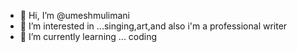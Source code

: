- 👋 Hi, I’m @umeshmulimani
- 👀 I’m interested in ...singing,art,and also i'm a professional writer
- 🌱 I’m currently learning ... coding


<!---
umeshmulimani/umeshmulimani is a ✨ special ✨ repository because its `README.md` (this file) appears on your GitHub profile.
You can click the Preview link to take a look at your changes.
--->
